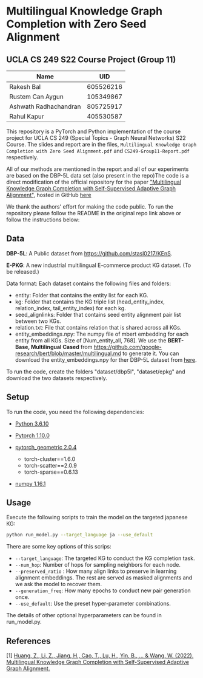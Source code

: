 # Multilingual Knowledge Graph Completion with Zero Seed Alignment

## UCLA CS 249 S22 Course Project (Group 11)

| Name       | UID |
|---------------|----------|
| Rakesh Bal |   605526216  |
| Rustem Can Aygun | 105349867     |
| Ashwath Radhachandran | 805725917 |
| Rahul Kapur   | 405530587 |

This repository is a PyTorch and Python implementation of the course project for UCLA CS 249 (Special Topics - Graph Neural Networks) S22 Course. The slides and report are in the files, `Multilingual Knowledge Graph Completion with Zero Seed Alignment.pdf` and `CS249-Group11-Report.pdf` respectively.

All of our methods are mentioned in the report and all of our experiments are based on the DBP-5L data set (also present in the repo)The code is a direct modification of the official repository for the paper ["Multilingual Knowledge Graph Completion with Self-Supervised Adaptive Graph Alignment"](https://arxiv.org/abs/2203.14987), hosted in GitHub [here](https://github.com/amzn/ss-aga-kgc)

We thank the authors' effort for making the code public. To run the repository please follow the README in the original repo link above or follow the instructions below:

## Data

**DBP-5L**:  A Public dataset from  https://github.com/stasl0217/KEnS.

**E-PKG**: A new industrial multilingual E-commerce product KG dataset. (To be released.)

Data format: Each dataset contains the following files and folders:

- entity: Folder that contains the entity list for each KG.
- kg: Folder that contains the KG triple list (head_entity_index, relation_index, tail_entity_index) for each kg.
- seed_alignlinks: Folder that contains seed entity alignment pair list between two KGs. 
- relation.txt: File that contains relation that is shared across all KGs.
- entity_embeddings.npy: The numpy file of mbert embedding for each entity from all KGs. Size of [Num_entity_all, 768]. We use the **BERT-Base, Multilingual Cased**  from https://github.com/google-research/bert/blob/master/multilingual.md to generate it. You can download the entity_embeddings.npy for ther DBP-5L dataset from [here](https://drive.google.com/file/d/1-R_2lqS5AQtWqLZXC45SrfkK5XETREe5/view?usp=sharing).

To run the code, create the folders "dataset/dbp5l",  "dataset/epkg" and download the two datasets respectively.

## Setup

To run the code, you need the following dependencies:

- [Python 3.6.10](https://www.python.org/)

- [Pytorch 1.10.0](https://pytorch.org/)
- [pytorch_geometric 2.0.4](https://pytorch-geometric.readthedocs.io/)
  - torch-cluster==1.6.0
  - torch-scatter==2.0.9
  - torch-sparse==0.6.13
- [numpy 1.16.1](https://numpy.org/)

## Usage

Execute the following scripts to train the model on the targeted japanese KG:

```bash
python run_model.py --target_language ja --use_default
```

There are some key options of this scrips:

- `--target_language`: The targeted KG to conduct the KG completion task.
- `--num_hop`: Number of hops for sampling neighbors for each node.
- `--preserved_ratio` : How many align links to preserve in learning alignment embeddings. The rest are served as masked alignments and we ask the model to recover them.
- `--generation_freq`: How many epochs to conduct new pair generation once.
- `--use_default`:  Use the preset hyper-parameter combinations.

The details of other optional hyperparameters can be found in run_model.py.

## References
[1] [Huang, Z., Li, Z., Jiang, H., Cao, T., Lu, H., Yin, B., ... & Wang, W. (2022). Multilingual Knowledge Graph Completion with Self-Supervised Adaptive Graph Alignment.](https://arxiv.org/abs/2203.14987)